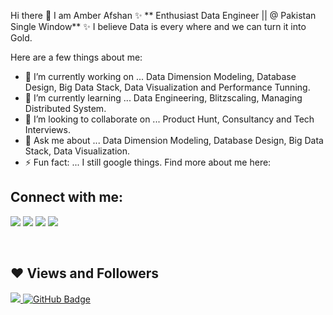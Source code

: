 Hi there 👋
I am Amber Afshan ✨ ** Enthusiast Data Engineer || @ Pakistan Single Window** ✨ I believe Data is every where and we can turn it into Gold.

Here are a few things about me:

* 🔭 I’m currently working on ... Data Dimension Modeling, Database Design, Big Data Stack, Data Visualization and Performance Tunning.
* 🌱 I’m currently learning ... Data Engineering, Blitzscaling, Managing Distributed System.
* 👯 I’m looking to collaborate on ... Product Hunt, Consultancy and Tech Interviews.
* 💬 Ask me about ... Data Dimension Modeling, Database Design, Big Data Stack, Data Visualization.
* ⚡ Fun fact: ... I still google things.
Find more about me here:

## Connect with me:
<p align="left">

<a href = "https://www.linkedin.com/in/amber-afshan-94a481129/"><img src="https://img.icons8.com/fluent/48/000000/linkedin.png"/></a>
<a href = "https://www.instagram.com/ambar_afshan/"><img src="https://img.icons8.com/fluent/48/000000/instagram-new.png"/></a>
<a href = "https://www.facebook.com/profile.php?id=100008787857439"><img src="https://img.icons8.com/color/48/000000/facebook-new.png"/></a>
<a href = "amberafshan2050@gmail.com"><img src="https://img.icons8.com/color/48/000000/gmail-new.png"/></a>

</p>
<br/>

## ❤ Views and Followers
<a href="https://github.com/riffatS/github-profile-views-counter">
    <img src="https://komarev.com/ghpvc/?username=riffatS">
</a>
<a href="https://github.com/AfshanRasheed?tab=followers"><img src="https://img.shields.io/github/followers/AfshanRasheed?label=Followers&style=social" alt="GitHub Badge"></a>


